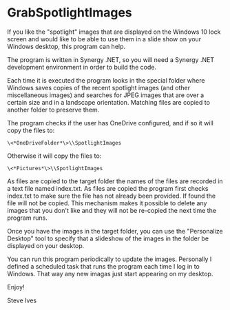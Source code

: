 # GrabSpotlightImages

If you like the "spotlight" images that are displayed on the Windows 10 lock screen and would like
to be able to use them in a slide show on your Windows desktop, this program can help.

The program is written in Synergy .NET, so you will need a Synergy .NET development environment
in order to build the code.

Each time it is executed the program looks in the special folder where Windows saves copies of the
recent spotlight images (and other miscellaneous images) and searches for JPEG images that are
over a certain size and in a landscape orientation. Matching files are copied to another folder to
preserve them.

The program checks if the user has OneDrive configured, and if so it will copy the files to:

    \<*OneDriveFolder*\>\\SpotlightImages

Otherwise it will copy the files to:

    \<*Pictures*\>\\SpotlightImages

As files are copied to the target folder the names of the files are recorded in a text file
named index.txt. As files are copied the program first checks index.txt to make sure the file
has not already been provided. If found the file will not be copied. This mechanism makes it
possible to delete any images that you don't like and they will not be re-copied the next time
the program runs.

Once you have the images in the target folder, you can use the "Personalize Desktop" tool to
specify that a slideshow of the images in the folder be displayed on your desktop.

You can run this program periodically to update the images. Personally I defined a scheduled
task that runs the program each time I log in to Windows. That way any new imagas just start
appearing on my desktop.

Enjoy!

Steve Ives